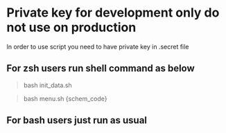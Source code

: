 <h1 stryle="bold"> Private key for development only do not use on production </h1>

In order to use script you need to have private key in .secret file

## For zsh users run shell command as below

> bash init_data.sh

> bash menu.sh {schem_code}

## For bash users just run as usual
